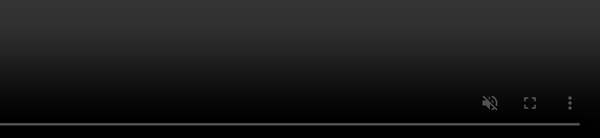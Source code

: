 <!DOCTYPE html>
<html lang="ru">
<head>
    <meta charset="UTF-8">
    <meta name="viewport" content="width=device-width, initial-scale=1.0">
</head>
<body align="center">
   
      <!-- Ваше основное содержимое -->
      <font color="black"><h1><big><i>GIP</i></big></h1></font>
   
  </div>
    <h1>Play GIP</h1>
    <audio controls>
        <source src="giper_benz.mp3" type="audio/mpeg">
        Ваш браузер не поддерживает воспроизведение аудио.
    </audio>
</p>

<p>
     <div>
    <video autoplay muted loop style="position: fixed; right: 0; bottom: 0; min-width: 100%; min-height: 100%;">
      <!-- Вставьте сюда название вашего видео -->
      <source src="jj.mp4" type="video/mp4">
      Ваш браузер не поддерживает видео.
    </video> 
    <div style="position: relative; z-index: 1; color: white; text-align: center; padding-top: 20px;">
</p>








</body>
</html>
